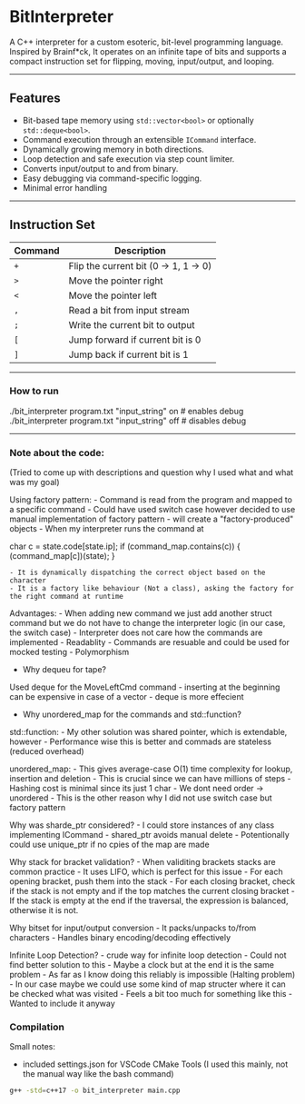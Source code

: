 # BitInterpreter

A C++ interpreter for a custom esoteric, bit-level programming language. 
Inspired by Brainf*ck, 
It operates on an infinite tape of bits and supports a compact instruction set for flipping, moving, input/output, and looping.

---

## Features

- Bit-based tape memory using `std::vector<bool>` or optionally `std::deque<bool>`.
- Command execution through an extensible `ICommand` interface.
- Dynamically growing memory in both directions.
- Loop detection and safe execution via step count limiter.
- Converts input/output to and from binary.
- Easy debugging via command-specific logging.
- Minimal error handling

---

## Instruction Set

| Command | Description                         |
|---------|-------------------------------------|
|   `+`   | Flip the current bit (0 → 1, 1 → 0) |
|   `>`   | Move the pointer right              |
|   `<`   | Move the pointer left               |
|   `,`   | Read a bit from input stream        |
|   `;`   | Write the current bit to output     |
|   `[`   | Jump forward if current bit is 0    |
|   `]`   | Jump back if current bit is 1       |

---

### How to run

./bit_interpreter program.txt "input_string" on   # enables debug
./bit_interpreter program.txt "input_string" off  # disables debug

---

### Note about the code:
(Tried to come up with descriptions and question why I used what and what was my goal)

Using factory pattern:
    - Command is read from the program and mapped to a specific command
    - Could have used switch case however decided to use manual implementation of factory pattern
    - will create a "factory-produced" objects
    - When my interpreter runs the command at

char c = state.code[state.ip];
if (command_map.contains(c)) {
    (command_map[c])(state);
}

    - It is dynamically dispatching the correct object based on the character
    - It is a factory like behaviour (Not a class), asking the factory for the right command at runtime

Advantages:
    - When adding new command we just add another struct command but we do not have to change the interpreter logic (in our case, the switch case)
    - Interpreter does not care how the commands are implemented
    - Readablity
    - Commands are resuable and could be used for mocked testing
    - Polymorphism

- Why dequeu for tape?

Used deque for the MoveLeftCmd command
     - inserting at the beginning can be expensive in case of a vector
     - deque is more effecient 

- Why unordered_map for the commands and std::function?

std::function:
    - My other solution was shared pointer, which is extendable, however
    - Performance wise this is better and commads are stateless (reduced overhead)

unordered_map:
    - This gives average-case O(1) time complexity for lookup, insertion and deletion
    - This is crucial since we can have millions of steps
    - Hashing cost is minimal since its just 1 char
    - We dont need order -> unordered
    - This is the other reason why I did not use switch case but factory pattern

Why was sharde_ptr considered?
    - I could store instances of any class implementing ICommand
    - shared_ptr avoids manual delete
    - Potentionally could use unique_ptr if no cpies of the map are made

Why stack for bracket validation?
    - When validiting brackets stacks are common practice
    - It uses LIFO, which is perfect for this issue
    - For each opening bracket, push them into the stack
    - For each closing bracket, check if the stack is not empty and if the top matches the current closing bracket
    - If the stack is empty at the end if the traversal, the expression is balanced, otherwise it is not.

Why bitset for input/output conversion
    - It packs/unpacks to/from characters
    - Handles binary encoding/decoding effectively

Infinite Loop Detection?
    - crude way for infinite loop detection
    - Could not find better solution to this
    - Maybe a clock but at the end it is the same problem
    - As far as I know doing this reliably is impossible (Halting problem)
    - In our case maybe we could use some kind of map structer where it can be checked what was visited
    - Feels a bit too much for something like this
    - Wanted to include it anyway

### Compilation

Small notes:
 - included settings.json for VSCode CMake Tools (I used this mainly, not the manual way like the bash command)

```bash
g++ -std=c++17 -o bit_interpreter main.cpp


